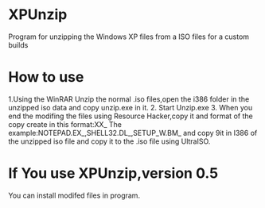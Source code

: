 # XPUnzip
Program for unzipping the Windows XP files from a ISO files for a custom builds
#  How to use
1.Using the WinRAR Unzip the normal .iso files,open the i386 folder in the unzipped iso data and copy unzip.exe in it.
2. Start Unzip.exe
3. When you end the modifing the files using Resource Hacker,copy it and format of the copy create in this format:XX_ The example:NOTEPAD.EX_,SHELL32.DL_,SETUP_W.BM_ and copy 9it in I386 of the unzipped iso file and copy it to the .iso file using UltraISO.
# If You use XPUnzip,version 0.5
You can  install modifed files in program.

